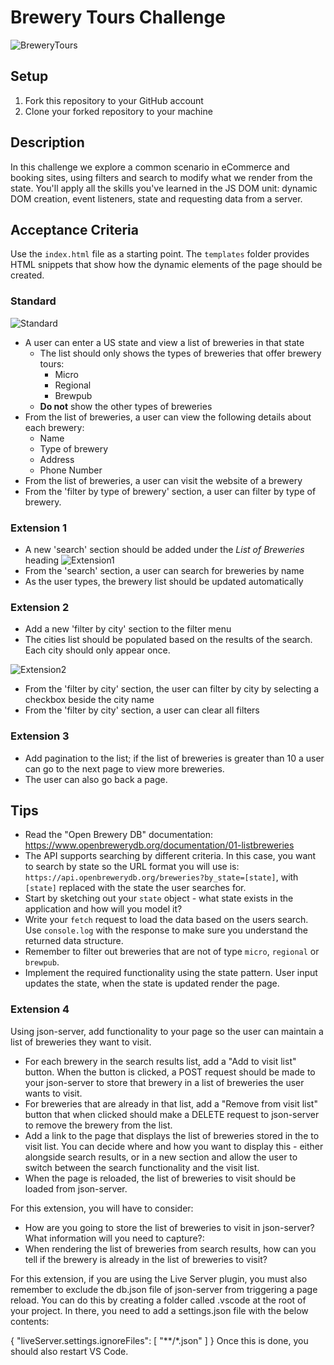 # Brewery Tours Challenge

![BreweryTours](images/brewery.jpg)

## Setup
1. Fork this repository to your GitHub account
2. Clone your forked repository to your machine

## Description
In this challenge we explore a common scenario in eCommerce and booking sites, using filters and search to modify what we render from the state. You'll apply all the skills you've learned in the JS DOM unit: dynamic DOM creation, event listeners, state and requesting data from a server.

## Acceptance Criteria

Use the `index.html` file as a starting point. The `templates` folder provides HTML snippets that show how the dynamic elements of the page should be created.

### Standard
![Standard](images/standard.png)
- A user can enter a US state and view a list of breweries in that state
	- The list should only shows the types of breweries that offer brewery tours:
		- Micro
		- Regional
		- Brewpub
	- **Do not** show the other types of breweries
- From the list of breweries, a user can view the following details about each brewery:
	- Name
	- Type of brewery
	- Address
	- Phone Number
- From the list of breweries, a user can visit the website of a brewery
- From the 'filter by type of brewery' section, a user can filter by type of brewery.

### Extension 1
- A new 'search' section should be added under the *List of Breweries* heading
![Extension1](images/extension-1.png)
- From the 'search' section, a user can search for breweries by name
- As the user types, the brewery list should be updated automatically

### Extension 2
- Add a new 'filter by city' section to the filter menu
- The cities list should be populated based on the results of the search. Each city should only appear once.

![Extension2](images/extension-2.png)

- From the 'filter by city' section, the user can filter by city by selecting a checkbox beside the city name
- From the 'filter by city' section, a user can clear all filters

### Extension 3
-  Add pagination to the list; if the list of breweries is greater than 10 a user can go to the next page to view more breweries.
- The user can also go back a page.

## Tips
- Read the "Open Brewery DB" documentation: https://www.openbrewerydb.org/documentation/01-listbreweries
- The API supports searching by different criteria. In this case, you want to search by state so the URL format you will use is: `https://api.openbrewerydb.org/breweries?by_state=[state]`, with `[state]` replaced with the state the user searches for.
- Start by sketching out your `state` object - what state exists in the application and how will you model it?
- Write your `fetch` request to load the data based on the users search. Use `console.log` with the response to make sure you understand the returned data structure.
- Remember to filter out breweries that are not of type `micro`, `regional` or `brewpub`.
- Implement the required functionality using the state pattern. User input updates the state, when the state is updated render the page.


### Extension 4

Using json-server, add functionality to your page so the user can maintain a list of breweries they want to visit.

- For each brewery in the search results list, add a "Add to visit list" button.
When the button is clicked, a POST request should be made to your json-server to store that brewery in a list of breweries the user wants to visit.
- For breweries that are already in that list, add a "Remove from visit list" button that when clicked should make a DELETE request to json-server to remove the brewery from the list.
- Add a link to the page that displays the list of breweries stored in the to visit list. You can decide where and how you want to display this - either alongside search results, or in a new section and allow the user to switch between the search functionality and the visit list.
- When the page is reloaded, the list of breweries to visit should be loaded from json-server.

For this extension, you will have to consider:

- How are you going to store the list of breweries to visit in json-server? What information will you need to capture?:
- When rendering the list of breweries from search results, how can you tell if the brewery is already in the list of breweries to visit?

For this extension, if you are using the Live Server plugin, you must also remember to exclude the db.json file of json-server from triggering a page reload. You can do this by creating a folder called .vscode at the root of your project. In there, you need to add a settings.json file with the below contents:

{
  "liveServer.settings.ignoreFiles": [
    "**/*.json"
  ]
}
Once this is done, you should also restart VS Code.